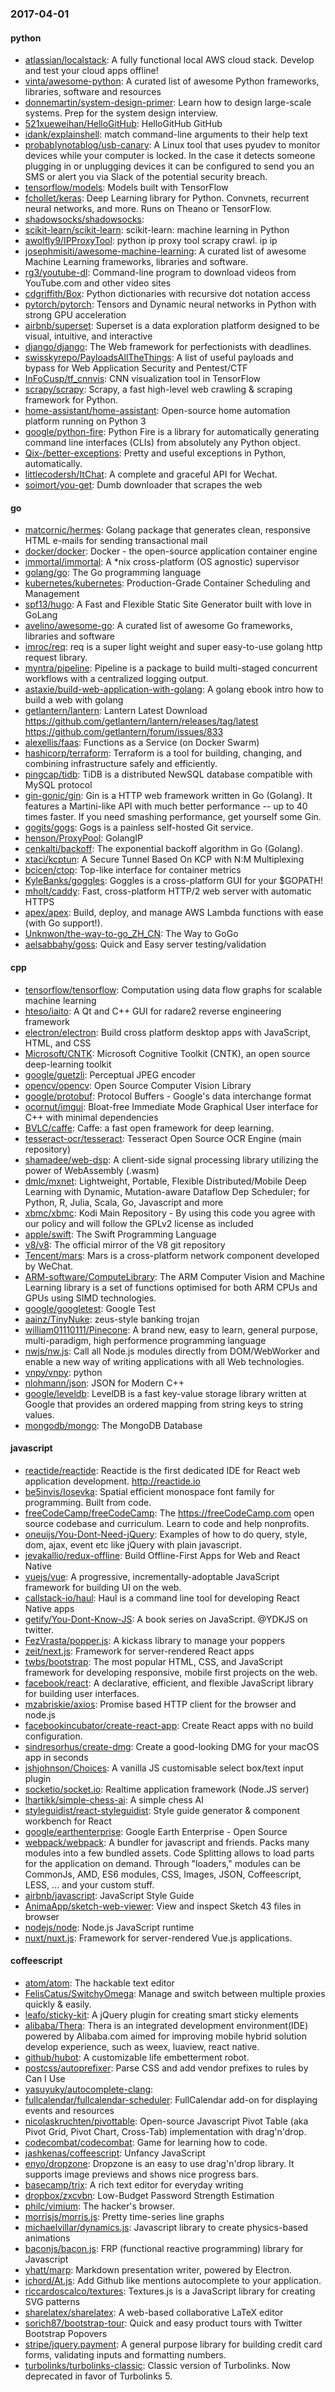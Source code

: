 ### 2017-04-01

#### python
* [atlassian/localstack](https://github.com/atlassian/localstack): A fully functional local AWS cloud stack. Develop and test your cloud apps offline!
* [vinta/awesome-python](https://github.com/vinta/awesome-python): A curated list of awesome Python frameworks, libraries, software and resources
* [donnemartin/system-design-primer](https://github.com/donnemartin/system-design-primer): Learn how to design large-scale systems. Prep for the system design interview.
* [521xueweihan/HelloGitHub](https://github.com/521xueweihan/HelloGitHub): HelloGitHub   GitHub 
* [idank/explainshell](https://github.com/idank/explainshell): match command-line arguments to their help text
* [probablynotablog/usb-canary](https://github.com/probablynotablog/usb-canary): A Linux tool that uses pyudev to monitor devices while your computer is locked. In the case it detects someone plugging in or unplugging devices it can be configured to send you an SMS or alert you via Slack of the potential security breach.
* [tensorflow/models](https://github.com/tensorflow/models): Models built with TensorFlow
* [fchollet/keras](https://github.com/fchollet/keras): Deep Learning library for Python. Convnets, recurrent neural networks, and more. Runs on Theano or TensorFlow.
* [shadowsocks/shadowsocks](https://github.com/shadowsocks/shadowsocks): 
* [scikit-learn/scikit-learn](https://github.com/scikit-learn/scikit-learn): scikit-learn: machine learning in Python
* [awolfly9/IPProxyTool](https://github.com/awolfly9/IPProxyTool): python ip proxy tool scrapy crawl.  ip ip 
* [josephmisiti/awesome-machine-learning](https://github.com/josephmisiti/awesome-machine-learning): A curated list of awesome Machine Learning frameworks, libraries and software.
* [rg3/youtube-dl](https://github.com/rg3/youtube-dl): Command-line program to download videos from YouTube.com and other video sites
* [cdgriffith/Box](https://github.com/cdgriffith/Box): Python dictionaries with recursive dot notation access
* [pytorch/pytorch](https://github.com/pytorch/pytorch): Tensors and Dynamic neural networks in Python with strong GPU acceleration
* [airbnb/superset](https://github.com/airbnb/superset): Superset is a data exploration platform designed to be visual, intuitive, and interactive
* [django/django](https://github.com/django/django): The Web framework for perfectionists with deadlines.
* [swisskyrepo/PayloadsAllTheThings](https://github.com/swisskyrepo/PayloadsAllTheThings): A list of useful payloads and bypass for Web Application Security and Pentest/CTF
* [InFoCusp/tf_cnnvis](https://github.com/InFoCusp/tf_cnnvis): CNN visualization tool in TensorFlow
* [scrapy/scrapy](https://github.com/scrapy/scrapy): Scrapy, a fast high-level web crawling & scraping framework for Python.
* [home-assistant/home-assistant](https://github.com/home-assistant/home-assistant):  Open-source home automation platform running on Python 3
* [google/python-fire](https://github.com/google/python-fire): Python Fire is a library for automatically generating command line interfaces (CLIs) from absolutely any Python object.
* [Qix-/better-exceptions](https://github.com/Qix-/better-exceptions): Pretty and useful exceptions in Python, automatically.
* [littlecodersh/ItChat](https://github.com/littlecodersh/ItChat): A complete and graceful API for Wechat. 
* [soimort/you-get](https://github.com/soimort/you-get):  Dumb downloader that scrapes the web

#### go
* [matcornic/hermes](https://github.com/matcornic/hermes): Golang package that generates clean, responsive HTML e-mails for sending transactional mail
* [docker/docker](https://github.com/docker/docker): Docker - the open-source application container engine
* [immortal/immortal](https://github.com/immortal/immortal):  A *nix cross-platform (OS agnostic) supervisor
* [golang/go](https://github.com/golang/go): The Go programming language
* [kubernetes/kubernetes](https://github.com/kubernetes/kubernetes): Production-Grade Container Scheduling and Management
* [spf13/hugo](https://github.com/spf13/hugo): A Fast and Flexible Static Site Generator built with love in GoLang
* [avelino/awesome-go](https://github.com/avelino/awesome-go): A curated list of awesome Go frameworks, libraries and software
* [imroc/req](https://github.com/imroc/req): req is a super light weight and super easy-to-use golang http request library.
* [myntra/pipeline](https://github.com/myntra/pipeline): Pipeline is a package to build multi-staged concurrent workflows with a centralized logging output.
* [astaxie/build-web-application-with-golang](https://github.com/astaxie/build-web-application-with-golang): A golang ebook intro how to build a web with golang
* [getlantern/lantern](https://github.com/getlantern/lantern): Lantern Latest Download https://github.com/getlantern/lantern/releases/tag/latest  https://github.com/getlantern/forum/issues/833 
* [alexellis/faas](https://github.com/alexellis/faas): Functions as a Service (on Docker Swarm)
* [hashicorp/terraform](https://github.com/hashicorp/terraform): Terraform is a tool for building, changing, and combining infrastructure safely and efficiently.
* [pingcap/tidb](https://github.com/pingcap/tidb): TiDB is a distributed NewSQL database compatible with MySQL protocol
* [gin-gonic/gin](https://github.com/gin-gonic/gin): Gin is a HTTP web framework written in Go (Golang). It features a Martini-like API with much better performance -- up to 40 times faster. If you need smashing performance, get yourself some Gin.
* [gogits/gogs](https://github.com/gogits/gogs): Gogs is a painless self-hosted Git service.
* [henson/ProxyPool](https://github.com/henson/ProxyPool): GolangIP
* [cenkalti/backoff](https://github.com/cenkalti/backoff): The exponential backoff algorithm in Go (Golang).
* [xtaci/kcptun](https://github.com/xtaci/kcptun): A Secure Tunnel Based On KCP with N:M Multiplexing
* [bcicen/ctop](https://github.com/bcicen/ctop): Top-like interface for container metrics
* [KyleBanks/goggles](https://github.com/KyleBanks/goggles):  Goggles is a cross-platform GUI for your $GOPATH!
* [mholt/caddy](https://github.com/mholt/caddy): Fast, cross-platform HTTP/2 web server with automatic HTTPS
* [apex/apex](https://github.com/apex/apex): Build, deploy, and manage AWS Lambda functions with ease (with Go support!).
* [Unknwon/the-way-to-go_ZH_CN](https://github.com/Unknwon/the-way-to-go_ZH_CN): The Way to GoGo
* [aelsabbahy/goss](https://github.com/aelsabbahy/goss): Quick and Easy server testing/validation

#### cpp
* [tensorflow/tensorflow](https://github.com/tensorflow/tensorflow): Computation using data flow graphs for scalable machine learning
* [hteso/iaito](https://github.com/hteso/iaito): A Qt and C++ GUI for radare2 reverse engineering framework
* [electron/electron](https://github.com/electron/electron): Build cross platform desktop apps with JavaScript, HTML, and CSS
* [Microsoft/CNTK](https://github.com/Microsoft/CNTK): Microsoft Cognitive Toolkit (CNTK), an open source deep-learning toolkit
* [google/guetzli](https://github.com/google/guetzli): Perceptual JPEG encoder
* [opencv/opencv](https://github.com/opencv/opencv): Open Source Computer Vision Library
* [google/protobuf](https://github.com/google/protobuf): Protocol Buffers - Google's data interchange format
* [ocornut/imgui](https://github.com/ocornut/imgui): Bloat-free Immediate Mode Graphical User interface for C++ with minimal dependencies
* [BVLC/caffe](https://github.com/BVLC/caffe): Caffe: a fast open framework for deep learning.
* [tesseract-ocr/tesseract](https://github.com/tesseract-ocr/tesseract): Tesseract Open Source OCR Engine (main repository)
* [shamadee/web-dsp](https://github.com/shamadee/web-dsp): A client-side signal processing library utilizing the power of WebAssembly (.wasm)
* [dmlc/mxnet](https://github.com/dmlc/mxnet): Lightweight, Portable, Flexible Distributed/Mobile Deep Learning with Dynamic, Mutation-aware Dataflow Dep Scheduler; for Python, R, Julia, Scala, Go, Javascript and more
* [xbmc/xbmc](https://github.com/xbmc/xbmc): Kodi Main Repository - By using this code you agree with our policy and will follow the GPLv2 license as included
* [apple/swift](https://github.com/apple/swift): The Swift Programming Language
* [v8/v8](https://github.com/v8/v8): The official mirror of the V8 git repository
* [Tencent/mars](https://github.com/Tencent/mars): Mars is a cross-platform network component developed by WeChat.
* [ARM-software/ComputeLibrary](https://github.com/ARM-software/ComputeLibrary): The ARM Computer Vision and Machine Learning library is a set of functions optimised for both ARM CPUs and GPUs using SIMD technologies.
* [google/googletest](https://github.com/google/googletest): Google Test
* [aainz/TinyNuke](https://github.com/aainz/TinyNuke): zeus-style banking trojan
* [william01110111/Pinecone](https://github.com/william01110111/Pinecone): A brand new, easy to learn, general purpose, multi-paradigm, high performence programming language
* [nwjs/nw.js](https://github.com/nwjs/nw.js): Call all Node.js modules directly from DOM/WebWorker and enable a new way of writing applications with all Web technologies.
* [vnpy/vnpy](https://github.com/vnpy/vnpy): python
* [nlohmann/json](https://github.com/nlohmann/json): JSON for Modern C++
* [google/leveldb](https://github.com/google/leveldb): LevelDB is a fast key-value storage library written at Google that provides an ordered mapping from string keys to string values.
* [mongodb/mongo](https://github.com/mongodb/mongo): The MongoDB Database

#### javascript
* [reactide/reactide](https://github.com/reactide/reactide): Reactide is the first dedicated IDE for React web application development. http://reactide.io
* [be5invis/Iosevka](https://github.com/be5invis/Iosevka): Spatial efficient monospace font family for programming. Built from code.
* [freeCodeCamp/freeCodeCamp](https://github.com/freeCodeCamp/freeCodeCamp): The https://freeCodeCamp.com open source codebase and curriculum. Learn to code and help nonprofits.
* [oneuijs/You-Dont-Need-jQuery](https://github.com/oneuijs/You-Dont-Need-jQuery): Examples of how to do query, style, dom, ajax, event etc like jQuery with plain javascript.
* [jevakallio/redux-offline](https://github.com/jevakallio/redux-offline): Build Offline-First Apps for Web and React Native
* [vuejs/vue](https://github.com/vuejs/vue): A progressive, incrementally-adoptable JavaScript framework for building UI on the web.
* [callstack-io/haul](https://github.com/callstack-io/haul): Haul is a command line tool for developing React Native apps
* [getify/You-Dont-Know-JS](https://github.com/getify/You-Dont-Know-JS): A book series on JavaScript. @YDKJS on twitter.
* [FezVrasta/popper.js](https://github.com/FezVrasta/popper.js): A kickass library to manage your poppers
* [zeit/next.js](https://github.com/zeit/next.js): Framework for server-rendered React apps
* [twbs/bootstrap](https://github.com/twbs/bootstrap): The most popular HTML, CSS, and JavaScript framework for developing responsive, mobile first projects on the web.
* [facebook/react](https://github.com/facebook/react): A declarative, efficient, and flexible JavaScript library for building user interfaces.
* [mzabriskie/axios](https://github.com/mzabriskie/axios): Promise based HTTP client for the browser and node.js
* [facebookincubator/create-react-app](https://github.com/facebookincubator/create-react-app): Create React apps with no build configuration.
* [sindresorhus/create-dmg](https://github.com/sindresorhus/create-dmg): Create a good-looking DMG for your macOS app in seconds
* [jshjohnson/Choices](https://github.com/jshjohnson/Choices): A vanilla JS customisable select box/text input plugin 
* [socketio/socket.io](https://github.com/socketio/socket.io): Realtime application framework (Node.JS server)
* [lhartikk/simple-chess-ai](https://github.com/lhartikk/simple-chess-ai): A simple chess AI
* [styleguidist/react-styleguidist](https://github.com/styleguidist/react-styleguidist): Style guide generator & component workbench for React
* [google/earthenterprise](https://github.com/google/earthenterprise): Google Earth Enterprise - Open Source
* [webpack/webpack](https://github.com/webpack/webpack): A bundler for javascript and friends. Packs many modules into a few bundled assets. Code Splitting allows to load parts for the application on demand. Through "loaders," modules can be CommonJs, AMD, ES6 modules, CSS, Images, JSON, Coffeescript, LESS, ... and your custom stuff.
* [airbnb/javascript](https://github.com/airbnb/javascript): JavaScript Style Guide
* [AnimaApp/sketch-web-viewer](https://github.com/AnimaApp/sketch-web-viewer): View and inspect Sketch 43 files in browser
* [nodejs/node](https://github.com/nodejs/node): Node.js JavaScript runtime 
* [nuxt/nuxt.js](https://github.com/nuxt/nuxt.js): Framework for server-rendered Vue.js applications.

#### coffeescript
* [atom/atom](https://github.com/atom/atom): The hackable text editor
* [FelisCatus/SwitchyOmega](https://github.com/FelisCatus/SwitchyOmega): Manage and switch between multiple proxies quickly & easily.
* [leafo/sticky-kit](https://github.com/leafo/sticky-kit): A jQuery plugin for creating smart sticky elements
* [alibaba/Thera](https://github.com/alibaba/Thera): Thera is an integrated development environment(IDE) powered by Alibaba.com aimed for improving mobile hybrid solution develop experience, such as weex, luaview, react native.
* [github/hubot](https://github.com/github/hubot): A customizable life embetterment robot.
* [postcss/autoprefixer](https://github.com/postcss/autoprefixer): Parse CSS and add vendor prefixes to rules by Can I Use
* [yasuyuky/autocomplete-clang](https://github.com/yasuyuky/autocomplete-clang): 
* [fullcalendar/fullcalendar-scheduler](https://github.com/fullcalendar/fullcalendar-scheduler): FullCalendar add-on for displaying events and resources
* [nicolaskruchten/pivottable](https://github.com/nicolaskruchten/pivottable): Open-source Javascript Pivot Table (aka Pivot Grid, Pivot Chart, Cross-Tab) implementation with drag'n'drop.
* [codecombat/codecombat](https://github.com/codecombat/codecombat): Game for learning how to code.
* [jashkenas/coffeescript](https://github.com/jashkenas/coffeescript): Unfancy JavaScript
* [enyo/dropzone](https://github.com/enyo/dropzone): Dropzone is an easy to use drag'n'drop library. It supports image previews and shows nice progress bars.
* [basecamp/trix](https://github.com/basecamp/trix): A rich text editor for everyday writing
* [dropbox/zxcvbn](https://github.com/dropbox/zxcvbn): Low-Budget Password Strength Estimation
* [philc/vimium](https://github.com/philc/vimium): The hacker's browser.
* [morrisjs/morris.js](https://github.com/morrisjs/morris.js): Pretty time-series line graphs
* [michaelvillar/dynamics.js](https://github.com/michaelvillar/dynamics.js): Javascript library to create physics-based animations
* [baconjs/bacon.js](https://github.com/baconjs/bacon.js): FRP (functional reactive programming) library for Javascript
* [yhatt/marp](https://github.com/yhatt/marp): Markdown presentation writer, powered by Electron.
* [ichord/At.js](https://github.com/ichord/At.js): Add Github like mentions autocomplete to your application.
* [riccardoscalco/textures](https://github.com/riccardoscalco/textures): Textures.js is a JavaScript library for creating SVG patterns
* [sharelatex/sharelatex](https://github.com/sharelatex/sharelatex): A web-based collaborative LaTeX editor
* [sorich87/bootstrap-tour](https://github.com/sorich87/bootstrap-tour): Quick and easy product tours with Twitter Bootstrap Popovers
* [stripe/jquery.payment](https://github.com/stripe/jquery.payment): A general purpose library for building credit card forms, validating inputs and formatting numbers.
* [turbolinks/turbolinks-classic](https://github.com/turbolinks/turbolinks-classic): Classic version of Turbolinks. Now deprecated in favor of Turbolinks 5.
